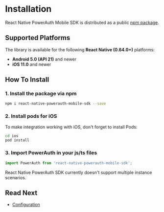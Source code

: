 # Installation

React Native PowerAuth Mobile SDK is distributed as a public [npm package](https://www.npmjs.com/package/react-native-powerauth-mobile-sdk).

## Supported Platforms

The library is available for the following __React Native (0.64.0+)__ platforms:

- __Android 5.0 (API 21)__ and newer
- __iOS 11.0__ and newer

## How To Install

### 1. Install the package via npm
```sh
npm i react-native-powerauth-mobile-sdk --save
```

### 2. Install pods for iOS

To make integration working with iOS, don't forget to install Pods:

```sh
cd ios
pod install
```

### 3. Import PowerAuth in your js/ts files

```typescript
import PowerAuth from 'react-native-powerauth-mobile-sdk';
```

<!-- begin box info -->
React Native PowerAuth SDK currently doesn't support multiple instance scenarios.
<!-- end -->

## Read Next

- [Configuration](./Configuration.md)

